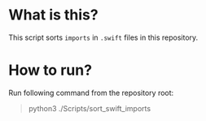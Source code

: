 # What is this?

This script sorts `imports` in `.swift` files in this repository.

# How to run?

Run following command from the repository root:

> python3 ./Scripts/sort_swift_imports
